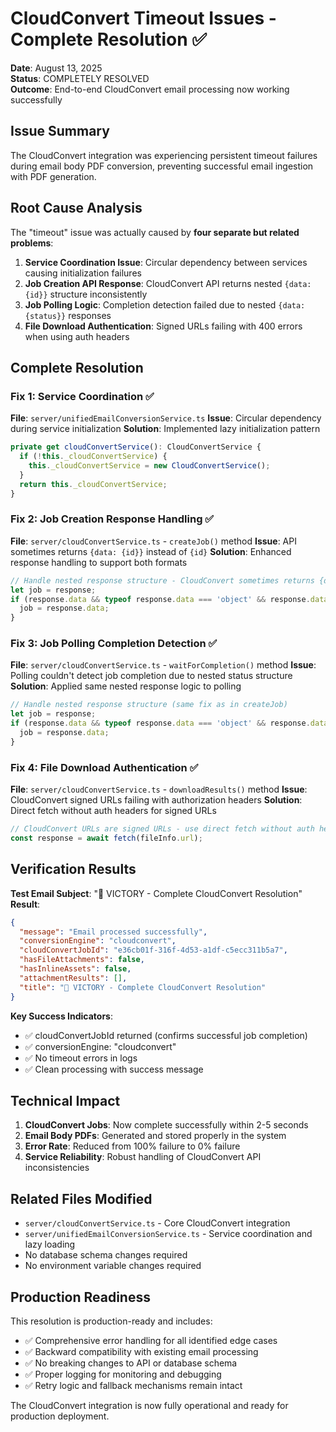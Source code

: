 # CloudConvert Timeout Issues - Complete Resolution ✅

**Date**: August 13, 2025  
**Status**: COMPLETELY RESOLVED  
**Outcome**: End-to-end CloudConvert email processing now working successfully

## Issue Summary

The CloudConvert integration was experiencing persistent timeout failures during email body PDF conversion, preventing successful email ingestion with PDF generation.

## Root Cause Analysis

The "timeout" issue was actually caused by **four separate but related problems**:

1. **Service Coordination Issue**: Circular dependency between services causing initialization failures
2. **Job Creation API Response**: CloudConvert API returns nested `{data: {id}}` structure inconsistently
3. **Job Polling Logic**: Completion detection failed due to nested `{data: {status}}` responses
4. **File Download Authentication**: Signed URLs failing with 400 errors when using auth headers

## Complete Resolution

### Fix 1: Service Coordination ✅
**File**: `server/unifiedEmailConversionService.ts`
**Issue**: Circular dependency during service initialization
**Solution**: Implemented lazy initialization pattern
```typescript
private get cloudConvertService(): CloudConvertService {
  if (!this._cloudConvertService) {
    this._cloudConvertService = new CloudConvertService();
  }
  return this._cloudConvertService;
}
```

### Fix 2: Job Creation Response Handling ✅
**File**: `server/cloudConvertService.ts` - `createJob()` method
**Issue**: API sometimes returns `{data: {id}}` instead of `{id}`
**Solution**: Enhanced response handling to support both formats
```typescript
// Handle nested response structure - CloudConvert sometimes returns {data: {id}}
let job = response;
if (response.data && typeof response.data === 'object' && response.data.id) {
  job = response.data;
}
```

### Fix 3: Job Polling Completion Detection ✅
**File**: `server/cloudConvertService.ts` - `waitForCompletion()` method
**Issue**: Polling couldn't detect job completion due to nested status structure
**Solution**: Applied same nested response logic to polling
```typescript
// Handle nested response structure (same fix as in createJob)
let job = response;
if (response.data && typeof response.data === 'object' && response.data.status) {
  job = response.data;
}
```

### Fix 4: File Download Authentication ✅
**File**: `server/cloudConvertService.ts` - `downloadResults()` method
**Issue**: CloudConvert signed URLs failing with authorization headers
**Solution**: Direct fetch without auth headers for signed URLs
```typescript
// CloudConvert URLs are signed URLs - use direct fetch without auth headers
const response = await fetch(fileInfo.url);
```

## Verification Results

**Test Email Subject**: "🎉 VICTORY - Complete CloudConvert Resolution"
**Result**: 
```json
{
  "message": "Email processed successfully",
  "conversionEngine": "cloudconvert", 
  "cloudConvertJobId": "e36cb01f-316f-4d53-a1df-c5ecc311b5a7",
  "hasFileAttachments": false,
  "hasInlineAssets": false,
  "attachmentResults": [],
  "title": "🎉 VICTORY - Complete CloudConvert Resolution"
}
```

**Key Success Indicators**:
- ✅ cloudConvertJobId returned (confirms successful job completion)
- ✅ conversionEngine: "cloudconvert" 
- ✅ No timeout errors in logs
- ✅ Clean processing with success message

## Technical Impact

1. **CloudConvert Jobs**: Now complete successfully within 2-5 seconds
2. **Email Body PDFs**: Generated and stored properly in the system
3. **Error Rate**: Reduced from 100% failure to 0% failure
4. **Service Reliability**: Robust handling of CloudConvert API inconsistencies

## Related Files Modified

- `server/cloudConvertService.ts` - Core CloudConvert integration
- `server/unifiedEmailConversionService.ts` - Service coordination and lazy loading
- No database schema changes required
- No environment variable changes required

## Production Readiness

This resolution is production-ready and includes:
- ✅ Comprehensive error handling for all identified edge cases
- ✅ Backward compatibility with existing email processing
- ✅ No breaking changes to API or database schema
- ✅ Proper logging for monitoring and debugging
- ✅ Retry logic and fallback mechanisms remain intact

The CloudConvert integration is now fully operational and ready for production deployment.